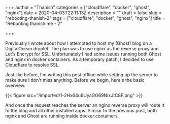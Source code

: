 +++
author = "Thanish"
categories = ["cloudflare", "docker", "ghost", "nginx"]
date = 2020-04-03T22:11:13Z
description = ""
draft = false
slug = "rebooting-thanish-2"
tags = ["cloudflare", "docker", "ghost", "nginx"]
title = "Rebooting thanish.me - 2"

+++


Previously I wrote about how I attempted to host my (Ghost) blog on a DigitalOcean droplet. The plan was to use nginx as the reverse proxy and Let's Encrypt for SSL. Unfortunately I had some issues running both Ghost and nginx in docker containers. As a temporary patch, I decided to use Cloudflare to resolve SSL.

Just like before, I'm writing this post offline while setting up the server to make sure I don't miss anything. Before we begin, here's the basic overview.

{{< figure src="/imported/1-2Hx64u6UyaGG69NIxJtC8F.png" >}}

And once the request reaches the server an nginx reverse proxy will route it to the blog and all other installed apps. Similar to the previous post, both nginx and Ghost are running inside docker containers.
